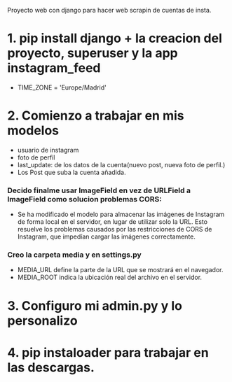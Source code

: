Proyecto web con django para hacer web scrapin de cuentas de insta.

# 1. pip install django + la creacion del proyecto, superuser y la app instagram_feed
- TIME_ZONE = 'Europe/Madrid'

# 2. Comienzo a trabajar en mis modelos
* usuario de instagram
* foto de perfil
* last_update: de los datos de la cuenta(nuevo post, nueva foto de perfil.)
* Los Post que suba la cuenta añadida.

### Decido finalme usar ImageField en vez de URLField a ImageField como solucion problemas CORS: 
 * Se ha modificado el modelo para almacenar las imágenes de Instagram de forma local en el servidor, 
en lugar de utilizar solo la URL. Esto resuelve los problemas causados por las restricciones de CORS de Instagram, 
que impedían cargar las imágenes correctamente.
### Creo la carpeta media y en settings.py
* MEDIA_URL define la parte de la URL que se mostrará en el navegador. 
* MEDIA_ROOT indica la ubicación real del archivo en el servidor.

# 3. Configuro mi admin.py y lo personalizo
# 4. pip instaloader para trabajar en las descargas.



